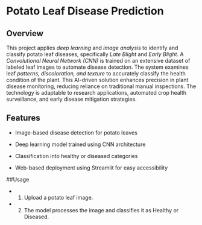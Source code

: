 #  Potato Leaf Disease Prediction 

## Overview

This project applies *deep learning* and *image analysis* to identify and classify potato leaf diseases, specifically *Late Blight* and *Early Blight*. A *Convolutional Neural Network (CNN)* is trained on an extensive dataset of labeled leaf images to automate disease detection. The system examines leaf *patterns, discoloration, and texture* to accurately classify the health condition of the plant. This AI-driven solution enhances precision in plant disease monitoring, reducing reliance on traditional manual inspections. The technology is adaptable to research applications, automated crop health surveillance, and early disease mitigation strategies.

## Features

- Image-based disease detection for potato leaves

- Deep learning model trained using CNN architecture

- Classification into healthy or diseased categories

- Web-based deployment using Streamlit for easy accessibility

##Usage

- 1. Upload a potato leaf image.

- 2. The model processes the image and classifies it as Healthy or Diseased.